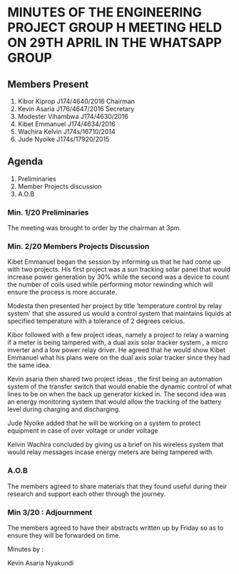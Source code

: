 # MINUTES OF THE ENGINEERING PROJECT GROUP H MEETING HELD ON 29TH APRIL IN THE WHATSAPP GROUP

## Members Present

1. Kibor Kiprop 		J174/4640/2016 		Chairman
2. Kevin Asaria 		J176/4647/2016		Secretary
3. Modester Vihambwa 	J174/4630/2016 	
4. Kibet Emmanuel 		J174/4634/2016 	
5. Wachira Kelvin 		J174s/16710/2014
6. Jude Nyoike	  		J174s/17920/2015


## Agenda

1. Preliminaries
2. Member Projects discussion
3. A.O.B


### Min. 1/20 Preliminaries

The meeting  was brought to order by the chairman at 3pm.

### Min. 2/20 Members Projects Discussion

Kibet Emmanuel began the session by informing us that he had come up with two
projects. His first project was a sun tracking solar panel that would increase
power generation by 30% while the second was a device to count the number of
coils used while performing motor rewinding which will ensure the process is
more accurate.

Modesta then presented her project by title 'temperature control by relay system'
that she assured us would a control system that maintains liquids at specified
temperature with a tolerance of 2 degrees celcius.

Kibor followed with a few project ideas, namely a project to relay a warning if
a meter is being tampered with, a dual axis solar tracker system , a micro inverter
and a low power relay driver. He agreed that he would show Kibet Emmanuel what 
his plans were on the dual axis solar tracker since they had the same idea.

Kevin asaria then shared two project ideas , the first being an automation system
of the transfer switch that would enable the dynamic control of what lines to be on 
when the back up generator kicked in. The second idea was an energy monitoring
system that would allow the tracking of the battery level during charging and
discharging.

Jude Nyoike added that he will be working on a system to protect equipment in case
of over voltage or under voltage

Kelvin Wachira concluded by giving us a brief on his wireless system that would
relay messages incase energy meters are being tampered with.

### A.O.B

The members agreed to share materials that they found useful during their research
and support each other through the journey.

### Min 3/20 : Adjournment

The members agreed to have their abstracts written up by Friday so as to ensure
they will be forwarded on time.



Minutes by :

Kevin Asaria Nyakundi
